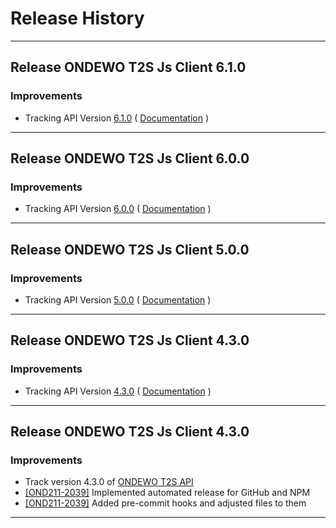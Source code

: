 # Release History

***************** 
## Release ONDEWO T2S Js Client 6.1.0 
 
### Improvements 
 * Tracking API Version [6.1.0](https://github.com/ondewo/ondewo-t2s-api/releases/tag/6.1.0) ( [Documentation](https://ondewo.github.io/ondewo-t2s-api/) ) 


***************** 
## Release ONDEWO T2S Js Client 6.0.0 
 
### Improvements 
 * Tracking API Version [6.0.0](https://github.com/ondewo/ondewo-t2s-api/releases/tag/6.0.0) ( [Documentation](https://ondewo.github.io/ondewo-t2s-api/) ) 


*****************
## Release ONDEWO T2S Js Client 5.0.0

### Improvements
* Tracking API Version [5.0.0](https://github.com/ondewo/ondewo-t2s-api/releases/tag/5.0.0) ( [Documentation](https://ondewo.github.io/ondewo-t2s-api/) )


*****************
## Release ONDEWO T2S Js Client 4.3.0

### Improvements
* Tracking API Version [4.3.0](https://github.com/ondewo/ondewo-t2s-api/releases/tag/4.3.0) ( [Documentation](https://ondewo.github.io/ondewo-t2s-api/) )


*****************
## Release ONDEWO T2S Js Client 4.3.0

### Improvements
* Track version 4.3.0 of [ONDEWO T2S API](https://github.com/ondewo/ondewo-t2s-api/releases/4.3.0)
* [[OND211-2039]](https://ondewo.atlassian.net/browse/OND211-2039) Implemented automated release for GitHub and NPM
* [[OND211-2039]](https://ondewo.atlassian.net/browse/OND211-2039) Added pre-commit hooks and adjusted files to them


*****************
